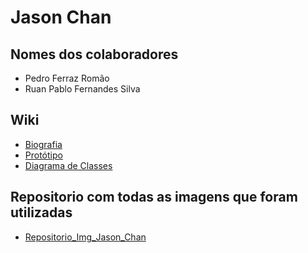 # Jason Chan 


## Nomes dos colaboradores 
- Pedro Ferraz Romão
- Ruan Pablo Fernandes Silva

## Wiki
- [Biografia](https://github.com/RuanPSilva/Jason_Chan/wiki/Biografia)
- [Protótipo](https://github.com/RuanPSilva/Jason_Chan/wiki/Protótipos-do-App)
- [Diagrama de Classes](https://github.com/RuanPSilva/Jason_Chan/wiki/Diagrama-de-Classes)

## Repositorio com todas as imagens que foram utilizadas
- [Repositorio_Img_Jason_Chan](https://github.com/RuanPSilva/jason_chan-img)
